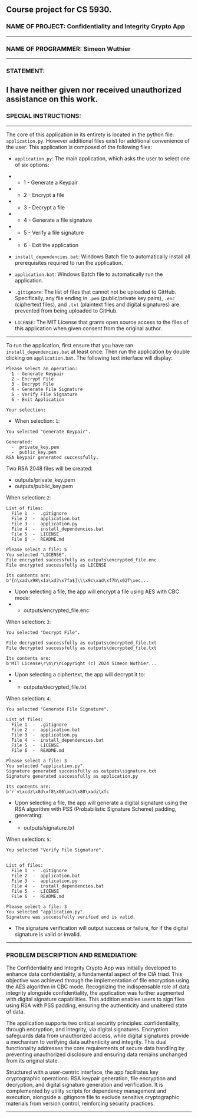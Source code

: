 ## Course project for CS 5930.

### NAME OF PROJECT: Confidentiality and Integrity Crypto App
---

### NAME OF PROGRAMMER: Simeon Wuthier
---

### STATEMENT:
I have neither given nor received unauthorized assistance on this work.
---
### SPECIAL INSTRUCTIONS:
---

The core of this application in its entirety is located in the python file: `application.py`. However additional files exist for additional convenience of the user. This application is composed of the following files:

 * `application.py`: The main application, which asks the user to select one of six options:
 * * 1 - Generate a Keypair
 * * 2 - Encrypt a file
 * * 3 - Decrypt a file
 * * 4 - Generate a file signature
 * * 5 - Verify a file signature
 * * 6 - Exit the application

 * `install_dependencies.bat`: Windows Batch file to automatically install all prerequisites required to run the application.

 * `application.bat`: Windows Batch file to automatically run the application.

 * `.gitignore`: The list of files that cannot not be uploaded to GitHub. Specifically, any file ending in `.pem` (public/private key pairs), `.enc` (ciphertext files), and `.txt` (plaintext files and digital signatures) are prevented from being uploaded to GitHub. 

 * `LICENSE`: The MIT License that grants open source access to the files of this application when given consent from the original author.


---

To run the application, first ensure that you have ran `install_dependencies.bat` at least once. Then run the application by double clicking on `application.bat`. The following text interface will display:
```
Please select an operation:
  1 - Generate Keypair
  2 - Encrypt File
  3 - Decrypt File
  4 - Generate File Signature
  5 - Verify File Signature
  6 - Exit Application

Your selection:
```

 * When selection: `1`:
```
You selected "Generate Keypair".

Generated:
  -  private_key.pem
  -  public_key.pem
RSA keypair generated successfully.
```
Two RSA 2048 files will be created:
* outputs/private_key.pem
* outputs/public_key.pem

When selection: `2`:
```
List of files:
  File 1  -  .gitignore
  File 2  -  application.bat
  File 3  -  application.py
  File 4  -  install_dependencies.bat
  File 5  -  LICENSE
  File 6  -  README.md

Please select a file: 5
You selected "LICENSE".
File encrypted successfully as outputs\encrypted_file.enc
File encrypted successfully as LICENSE

Its contents are:
b'{n\xad\x98\x1a\xd3\x7fa$]\\\x9c\xad\xf7h\x02T\xec...
```
* Upon selecting a file, the app will encrypt a file using AES with CBC mode:
* * outputs/encrypted_file.enc

When selection: `3`:
```
You selected "Decrypt File".

File decrypted successfully as outputs\decrypted_file.txt
File decrypted successfully as outputs\decrypted_file.txt

Its contents are:
b'MIT License\r\n\r\nCopyright (c) 2024 Simeon Wuthier...
```
* Upon selecting a ciphertext, the app will decrypt it to:
* * outputs/decrypted_file.txt

When selection: `4`:
```
You selected "Generate File Signature".

List of files:
  File 1  -  .gitignore
  File 2  -  application.bat
  File 3  -  application.py
  File 4  -  install_dependencies.bat
  File 5  -  LICENSE
  File 6  -  README.md

Please select a file: 3
You selected "application.py".
Signature generated successfully as outputs\signature.txt
Signature generated successfully as application.py

Its contents are:
b'r`v\xcdz\x8d\xf8\x06\xc3\x80\xadi\xfc
```
* Upon selecting a file, the app will generate a digital signature using the RSA algorithm with PSS (Probabilistic Signature Scheme) padding, generating:
* * outputs/signature.txt

When selection: `5`:
```
You selected "Verify File Signature".


List of files:
  File 1  -  .gitignore
  File 2  -  application.bat
  File 3  -  application.py
  File 4  -  install_dependencies.bat
  File 5  -  LICENSE
  File 6  -  README.md

Please select a file: 3
You selected "application.py".
Signature was successfully verified and is valid.
```
* The signature verification will output success or failure, for if the digital signature is valid or invalid.

---

### PROBLEM DESCRIPTION AND REMEDIATION:

The Confidentiality and Integrity Crypto App was initially developed to enhance data confidentiality, a fundamental aspect of the CIA triad. This objective was achieved through the implementation of file encryption using the AES algorithm in CBC mode. Recognizing the indispensable role of data integrity alongside confidentiality, the application was further augmented with digital signature capabilities. This addition enables users to sign files using RSA with PSS padding, ensuring the authenticity and unaltered state of data.

The application supports two critical security principles: confidentiality, through encryption, and integrity, via digital signatures. Encryption safeguards data from unauthorized access, while digital signatures provide a mechanism to verifying data authenticity and integrity. This dual functionality addresses the core requirements of secure data handling by preventing unauthorized disclosure and ensuring data remains unchanged from its original state.

Structured with a user-centric interface, the app facilitates key cryptographic operations: RSA keypair generation, file encryption and decryption, and digital signature generation and verification. It is complemented by utility scripts for dependency management and execution, alongside a .gitignore file to exclude sensitive cryptographic materials from version control, reinforcing security practices.

---

